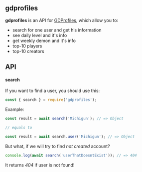 ## gdprofiles
**gdprofiles** is an API for [GDProfiles](https://gdprofiles.com), which allow you to:
* search for one user and get his information
* see daily level and it's info
* get weekly demon and it's info
* top-10 players
* top-10 creators
## API
#### search
If you want to find a user, you should use this:
```js
const { search } = require('gdprofiles');
```

Example:
```js
const result = await search('Michigun'); // => Object

// equals to

const result = await search.user('Michigun'); // => Object
```

But what, if we will try to find *not created* account?

```js
console.log(await search('userThatDoesntExist')); // => 404
```

It returns *404* if user is not found!